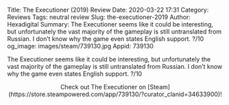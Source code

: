 Title: The Executioner (2019) Review
Date: 2020-03-22 17:31
Category: Reviews
Tags: neutral review
Slug: the-executioner-2019
Author: Hexadigital
Summary: The Executioner seems like it could be interesting, but unfortunately the vast majority of the gameplay is still untranslated from Russian. I don’t know why the game even states English support. ?/10
og_image: images/steam/739130.jpg
Appid: 739130

The Executioner seems like it could be interesting, but unfortunately the vast majority of the gameplay is still untranslated from Russian. I don’t know why the game even states English support. ?/10

<center>Check out The Executioner on [Steam](https://store.steampowered.com/app/739130/?curator_clanid=34633900)!</center>
